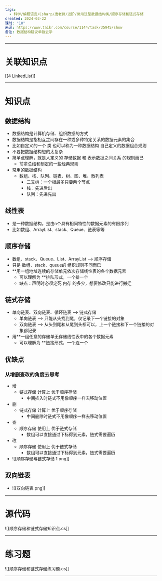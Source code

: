 ```yaml
---
tags:
  - 科学/编程语言/Csharp/唐老狮/进阶/常用泛型数据结构类/顺序存储和链式存储
created: 2024-03-22
课时: "18"
来源: https://www.taikr.com/course/1144/task/35945/show
备注: 数据结构建议单独去学
---
```


---
# 关联知识点

[[4 LinkedList]]

---
# 知识点

## 数据结构

- 数据结构是计算机存储、组织数据的方式
- 数据结构是指相互之间存在一种或多种特定关系的数据元素的集合
- 比如自定义的一个 类 也可以称为一种数据结构 自己定义的数据组合规则
- 不要把数据结构想的太复杂
- 简单点理解，就是人定义的 存储数据 和 表示数据之间关系 的规则而已
	- 前辈总结和制定的一些经典规则
- 常用的数据结构
	- 数组、栈、队列、链表、树、图、堆、散列表
		- 二叉树：一个根最多只要两个节点
		- 栈：先进后出
		- 队列：先进先出
## 线性表

- 是一种数据结构，是由n个具有相同特性的数据元素的有限序列
- 比如数组、ArrayList、stack、Queue、链表等等
## 顺序存储

- 数组、stack、Queue、List、ArrayList ——> 顺序存储
- 只是 数组、stack、queue的 组织规则不同而已
- **用一组地址连续的存储单元依次存储线性表的各个数据元素
	- 可以理解为 **排队形式，一个排一个
	- 缺点：声明时必须定死 内存 的多少，想要修改只能进行搬迁
## 链式存储

- 单向链表、双向链表、循环链表 ——> 链式存储
	- 单向链表 ——> 只能从头找到尾，仅记录下一个链接的对象
	- 双向链表 ——> 从头到尾和从尾到头都可以，上一个链接和下一个链接的对象都记录
- 用**一组任意的存储单无存储线性表中的各个数据元素
	- 可以理解为 **链接形式，一个连一个
## 优缺点


### 从增删查改的角度去思考

- 增
	- 链式存储 计算上 优于顺序存储
		- 中间插入时链式不用像顺序一样去移动位置
- 删
	- 链式存储 计算上 优于顺序存储
		- 中间删除时链式不用像顺序一样去移动位置
- 查
	- 顺序存储 使用上 优于链式存储
		- 数组可以直接通过下标得到元素，链式需要遍历
- 改
	- 顺序存储 使用上 优于链式存储
		- 数组可以直接通过下标得到元素，链式需要遍历
- ![[顺序存储与链式存储 1.png]]

## 双向链表

- ![[双向链表.png]]

---
# 源代码

![[顺序存储和链式存储知识点.cs]]

---
# 练习题

![[顺序存储和链式存储练习题.cs]]

---


